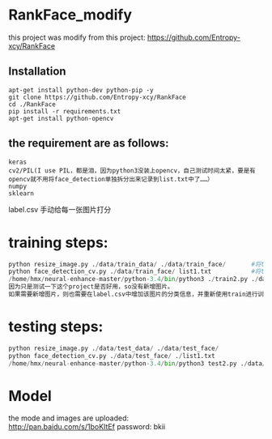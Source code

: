 # RankFace_modify
this project was modify from this project: https://github.com/Entropy-xcy/RankFace

## Installation
```shell
apt-get install python-dev python-pip -y
git clone https://github.com/Entropy-xcy/RankFace
cd ./RankFace
pip install -r requirements.txt
apt-get install python-opencv
```

## the requirement are as follows:
```shell
keras
cv2/PIL(I use PIL，都是泪，因为python3没装上opencv，自己测试时间太紧，要是有opencv就不用将face_detection单独拆分出来记录到list.txt中了……）
numpy 
sklearn
```

label.csv 手动给每一张图片打分
# training steps:
```python
python resize_image.py ./data/train_data/ ./data/train_face/       #将train_data进行缩放，
python face_detection_cv.py ./data/train_face/ list1.txt           #将train_face中的脸部定位进行记录，输出到文件保存
/home/hmx/neural-enhance-master/python-3.4/bin/python3 ./train2.py ./data/train_face/ ./list1.txt    #使用keras对模型进行训练
因为只是测试一下这个project是否好用，so没有新增图片。
如果需要新增图片，则也需要在label.csv中增加该图片的分类信息，并重新使用train进行训练。
```

# testing steps:
```python
python resize_image.py ./data/test_data/ ./data/test_face/
python face_detection_cv.py ./data/test_face/ ./list1.txt
/home/hmx/neural-enhance-master/python-3.4/bin/python3 test2.py ./data/train_face/ ./list1.txt  #load_model，并进行输出
```
# Model
the mode and images are uploaded:   
http://pan.baidu.com/s/1boKItEf   password: bkii  
